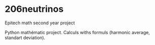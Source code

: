 # 206neutrinos
Epitech math second year project

Python mathématic project.
Calculs withs formuls (harmonic average, standart deviation).
